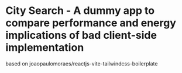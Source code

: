# City Search - A dummy app to compare performance and energy implications of bad client-side implementation



based on joaopaulomoraes/reactjs-vite-tailwindcss-boilerplate